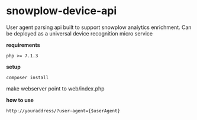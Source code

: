 # snowplow-device-api
User agent parsing api built to support snowplow analytics enrichment. Can be deployed as a universal device recognition micro service 

**requirements**

`php >= 7.1.3`

**setup**

`composer install`

make webserver point to web/index.php

**how to use**

`http://youraddress/?user-agent={$userAgent}`

